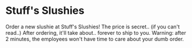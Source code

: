 # Stuff's Slushies 

Order a new slushie at Stuff's Slushies! The price is secret.. (if you can't read..)
After ordering, it'll take about.. forever to ship to you.
Warning: after 2 minutes, the employees won't have time to care about your dumb order.
